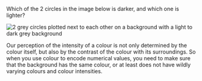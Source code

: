 <script>
    import Reveal from '$lib/components/Reveal.svelte'
</script>

Which of the 2 circles in the image below is darker, and which one is lighter?

![2 grey circles plotted next to each other on a background with a light to dark grey background](Pitfalls%20in%20dataviz%20colours%2043f748a84c564ae5a1b4d6678b8171d7/contrast-illusion2x.png)

<Reveal label="Click here to reveal the answer" content="<p>Both circles are the exact same grey colour. 
<img src='Pitfalls%20in%20dataviz%20colours%2043f748a84c564ae5a1b4d6678b8171d7/contrast-illusion-nogradient2x.png' alt='The same grey circles as in the image above, but without the gradient background. Both circles are in the same grey colour' /></p>"></Reveal>

Our perception of the intensity of a colour is not only determined by the colour itself, but also by the contrast of the colour with its surroundings. So when you use colour to encode numerical values, you need to make sure that the background has the same colour, or at least does not have wildly varying colours and colour intensities.
